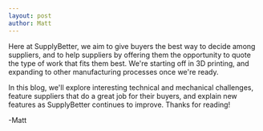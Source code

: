 ```yaml
--- 
layout: post
author: Matt
---
```


Here at SupplyBetter, we aim to give buyers the best way to decide among suppliers, and to help suppliers by offering them the opportunity to quote the type of work that fits them best. We're starting off in 3D printing, and expanding to other manufacturing processes once we're ready. 

In this blog, we'll explore interesting technical and mechanical challenges, feature suppliers that do a great job for their buyers, and explain new features as SupplyBetter continues to improve. Thanks for reading!

-Matt